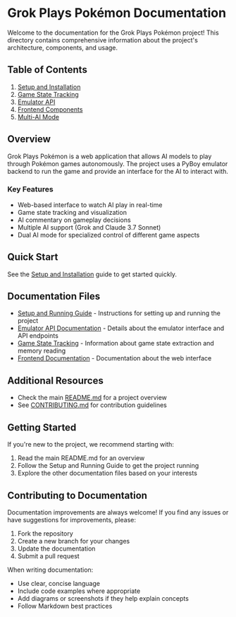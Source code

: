 # Grok Plays Pokémon Documentation

Welcome to the documentation for the Grok Plays Pokémon project! This directory contains comprehensive information about the project's architecture, components, and usage.

## Table of Contents

1. [Setup and Installation](setup.md)
2. [Game State Tracking](game_state.md)
3. [Emulator API](emulator_api.md)
4. [Frontend Components](frontend.md)
5. [Multi-AI Mode](dual_ai_mode.md)

## Overview

Grok Plays Pokémon is a web application that allows AI models to play through Pokémon games autonomously. The project uses a PyBoy emulator backend to run the game and provide an interface for the AI to interact with.

### Key Features

- Web-based interface to watch AI play in real-time
- Game state tracking and visualization
- AI commentary on gameplay decisions
- Multiple AI support (Grok and Claude 3.7 Sonnet)
- Dual AI mode for specialized control of different game aspects

## Quick Start

See the [Setup and Installation](setup.md) guide to get started quickly.

## Documentation Files

- [Setup and Running Guide](setup.md) - Instructions for setting up and running the project
- [Emulator API Documentation](emulator_api.md) - Details about the emulator interface and API endpoints
- [Game State Tracking](game_state.md) - Information about game state extraction and memory reading
- [Frontend Documentation](frontend.md) - Documentation about the web interface

## Additional Resources

- Check the main [README.md](../README.md) for a project overview
- See [CONTRIBUTING.md](../CONTRIBUTING.md) for contribution guidelines

## Getting Started

If you're new to the project, we recommend starting with:

1. Read the main README.md for an overview
2. Follow the Setup and Running Guide to get the project running
3. Explore the other documentation files based on your interests

## Contributing to Documentation

Documentation improvements are always welcome! If you find any issues or have suggestions for improvements, please:

1. Fork the repository
2. Create a new branch for your changes
3. Update the documentation
4. Submit a pull request

When writing documentation:

- Use clear, concise language
- Include code examples where appropriate
- Add diagrams or screenshots if they help explain concepts
- Follow Markdown best practices 